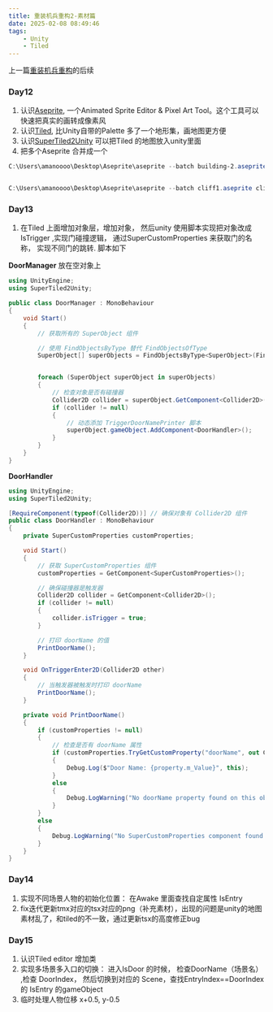 ```yaml
---
title: 重装机兵重构2-素材篇
date: 2025-02-08 08:49:46
tags:
    - Unity
    - Tiled
---
```



上一篇[重装机兵重构](/2025/01/15/重装机兵重构/)的后续



### Day12

1. 认识[Aseprite](https://www.aseprite.org/), 一个Animated Sprite Editor & Pixel Art Tool。这个工具可以快速把真实的画转成像素风
2. 认识[Tiled](https://www.mapeditor.org/), 比Unity自带的Palette 多了一个地形集，画地图更方便
3. 认识[SuperTiled2Unity](https://github.com/Seanba/SuperTiled2Unity) 可以把Tiled 的地图放入unity里面
4. 把多个Aseprite 合并成一个
```powershell
C:\Users\amanoooo\Desktop\Aseprite\aseprite --batch building-2.aseprite building3.aseprite building4.aseprite building5.aseprite building6.aseprite building7.aseprite building8.aseprite --sheet buildings.png


C:\Users\amanoooo\Desktop\Aseprite\aseprite --batch cliff1.aseprite cliff2.aseprite cliff3.aseprite garbge.aseprite grass.aseprite grass2.aseprite hedge.aseprite hedge2.aseprite hedge-left.aseprite shizijia.aseprite stone.aseprite tree1.aseprite water1.aseprite sand.aseprite 三个点.aseprite 宝箱1.aseprite 地板1.aseprite 地板2.aseprite 地板3.aseprite 工作台.aseprite 平台.aseprite 油桶1.aseprite 油桶2.aseprite --sheet envs.png```
```

### Day13

1. 在Tiled 上面增加对象层，增加对象， 然后unity 使用脚本实现把对象改成IsTrigger ,实现门碰撞逻辑， 通过SuperCustomProperties 来获取门的名称， 实现不同门的跳转. 脚本如下

**DoorManager** 放在空对象上
```csharp
using UnityEngine;
using SuperTiled2Unity;

public class DoorManager : MonoBehaviour
{
    void Start()
    {
        // 获取所有的 SuperObject 组件

        // 使用 FindObjectsByType 替代 FindObjectsOfType
        SuperObject[] superObjects = FindObjectsByType<SuperObject>(FindObjectsSortMode.None);


        foreach (SuperObject superObject in superObjects)
        {
            // 检查对象是否有碰撞器
            Collider2D collider = superObject.GetComponent<Collider2D>();
            if (collider != null)
            {
                // 动态添加 TriggerDoorNamePrinter 脚本
                superObject.gameObject.AddComponent<DoorHandler>();
            }
        }
    }
}
```
**DoorHandler**
```csharp
using UnityEngine;
using SuperTiled2Unity;

[RequireComponent(typeof(Collider2D))] // 确保对象有 Collider2D 组件
public class DoorHandler : MonoBehaviour
{
    private SuperCustomProperties customProperties;

    void Start()
    {
        // 获取 SuperCustomProperties 组件
        customProperties = GetComponent<SuperCustomProperties>();

        // 确保碰撞器是触发器
        Collider2D collider = GetComponent<Collider2D>();
        if (collider != null)
        {
            collider.isTrigger = true;
        }

        // 打印 doorName 的值
        PrintDoorName();
    }

    void OnTriggerEnter2D(Collider2D other)
    {
        // 当触发器被触发时打印 doorName
        PrintDoorName();
    }

    private void PrintDoorName()
    {
        if (customProperties != null)
        {
            // 检查是否有 doorName 属性
            if (customProperties.TryGetCustomProperty("doorName", out CustomProperty property))
            {
                Debug.Log($"Door Name: {property.m_Value}", this);
            }
            else
            {
                Debug.LogWarning("No doorName property found on this object.", this);
            }
        }
        else
        {
            Debug.LogWarning("No SuperCustomProperties component found on this object.", this);
        }
    }
}
```


### Day14
1. 实现不同场景人物的初始化位置：
    在Awake 里面查找自定属性 IsEntry
2. fix迭代更新tmx对应的tsx对应的png（补充素材），出现的问题是unity的地图素材乱了，和tiled的不一致，通过更新tsx的高度修正bug 

### Day15
1. 认识Tiled editor 增加类
2. 实现多场景多入口的切换：
    进入IsDoor 的时候， 检查DoorName（场景名） ,检查 DoorIndex， 然后切换到对应的 Scene，查找EntryIndex==DoorIndex的 IsEntry 的gameObject
3. 临时处理人物位移 x+0.5, y-0.5
